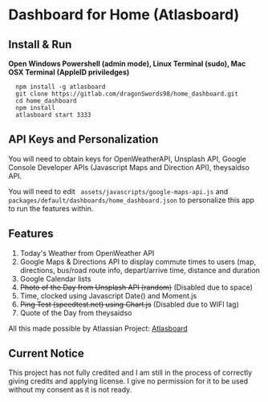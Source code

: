 # Dashboard for Home (Atlasboard)

## Install & Run

**Open Windows Powershell (admin mode), Linux Terminal (sudo), Mac OSX Terminal (AppleID priviledges)**
```terminal
  npm install -g atlasboard
  git clone https://gitlab.com/dragonSwords98/home_dashboard.git
  cd home_dashboard
  npm install
  atlasboard start 3333
```

## API Keys and Personalization
You will need to obtain keys for OpenWeatherAPI, Unsplash API, Google Console Developer APIs (Javascript Maps and Direction API), theysaidso API.

You will need to edit ``` assets/javascripts/google-maps-api.js``` and ```packages/default/dashboards/home_dashboard.json``` to personalize this app to run the features within.

## Features
1. Today's Weather from OpenWeather API
2. Google Maps & Directions API to display commute times to users (map, directions, bus/road route info, depart/arrive time, distance and duration
3. Google Calendar lists
4. ~~Photo of the Day from Unsplash API (random)~~ (Disabled due to space)
5. Time, clocked using Javascript Date() and Moment.js
6. ~~Ping Test (speedtest.net) using Chart.js~~ (Disabled due to WIFI lag)
7. Quote of the Day from theysaidso

All this made possible by Atlassian Project: [Atlasboard](http://atlasboard.bitbucket.org/)

## Current Notice
This project has not fully credited and I am still in the process of correctly giving credits and applying license. I give no permission for it to be used without my consent as it is not ready.

